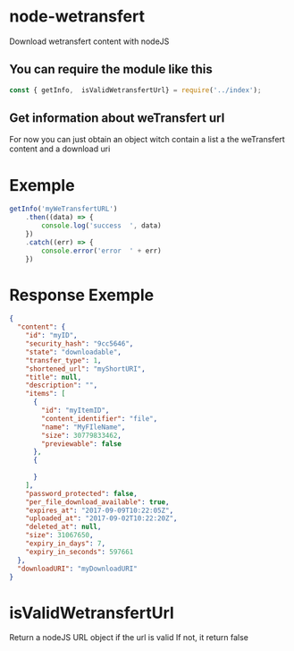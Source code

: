 # node-wetransfert
Download wetransfert content with nodeJS

## You can require the module like this

``` javascript 
const { getInfo,  isValidWetransfertUrl} = require('../index');
```  

## Get information about weTransfert url


For now you can just obtain an object witch contain a list a the weTransfert content and a download uri

# Exemple

``` javascript 
getInfo('myWeTransfertURL')
    .then((data) => {
        console.log('success  ', data)
    })
    .catch((err) => {
        console.error('error  ' + err)
    })

```

# Response Exemple

``` json
{
  "content": {
    "id": "myID",
    "security_hash": "9cc5646",
    "state": "downloadable",
    "transfer_type": 1,
    "shortened_url": "myShortURI",
    "title": null,
    "description": "",
    "items": [
      {
        "id": "myItemID",
        "content_identifier": "file",
        "name": "MyFIleName",
        "size": 30779833462,
        "previewable": false
      },
      {
        
      }
    ],
    "password_protected": false,
    "per_file_download_available": true,
    "expires_at": "2017-09-09T10:22:05Z",
    "uploaded_at": "2017-09-02T10:22:20Z",
    "deleted_at": null,
    "size": 31067650,
    "expiry_in_days": 7,
    "expiry_in_seconds": 597661
  },
  "downloadURI": "myDownloadURI"
}
```

# isValidWetransfertUrl

Return a nodeJS URL object if the url is valid
If not, it return false